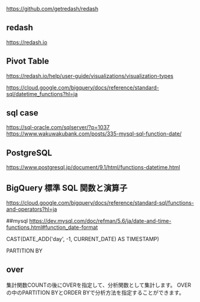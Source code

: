 https://github.com/getredash/redash

## redash
https://redash.io

## Pivot Table
https://redash.io/help/user-guide/visualizations/visualization-types

https://cloud.google.com/bigquery/docs/reference/standard-sql/datetime_functions?hl=ja

## sql case
https://sql-oracle.com/sqlserver/?p=1037
https://www.wakuwakubank.com/posts/335-mysql-sql-function-date/

## PostgreSQL
https://www.postgresql.jp/document/9.1/html/functions-datetime.html

## BigQuery 標準 SQL 関数と演算子
https://cloud.google.com/bigquery/docs/reference/standard-sql/functions-and-operators?hl=ja

##mysql
https://dev.mysql.com/doc/refman/5.6/ja/date-and-time-functions.html#function_date-format

CAST(DATE_ADD('day', -1, CURRENT_DATE) AS TIMESTAMP)


PARTITION BY

## over
集計関数COUNTの後にOVERを指定して、分析関数として集計します。
OVERの中のPARTITION BYとORDER BYで分析方法を指定することができます。

